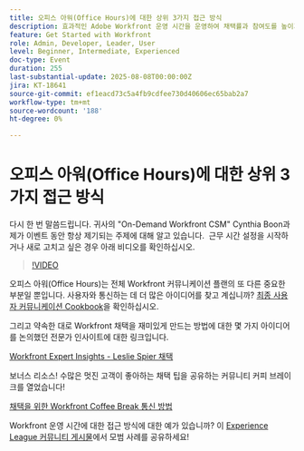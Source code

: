 ```yaml
---
title: 오피스 아워(Office Hours)에 대한 상위 3가지 접근 방식
description: 효과적인 Adobe Workfront 운영 시간을 운영하여 채택률과 참여도를 높이기 위한 팁, 리소스 및 커뮤니티 모범 사례를 살펴보십시오.
feature: Get Started with Workfront
role: Admin, Developer, Leader, User
level: Beginner, Intermediate, Experienced
doc-type: Event
duration: 255
last-substantial-update: 2025-08-08T00:00:00Z
jira: KT-18641
source-git-commit: ef1eacd73c5a4fb9cdfee730d40606ec65bab2a7
workflow-type: tm+mt
source-wordcount: '188'
ht-degree: 0%

---
```



# 오피스 아워(Office Hours)에 대한 상위 3가지 접근 방식

다시 한 번 말씀드립니다. 귀사의 &quot;On-Demand Workfront CSM&quot; Cynthia Boon과 제가 이벤트 동안 항상 제기되는 주제에 대해 알고 있습니다.  근무 시간 설정을 시작하거나 새로 고치고 싶은 경우 아래 비디오를 확인하십시오. 

>[!VIDEO](https://video.tv.adobe.com/v/3470053/?learn=on&enablevpops)

오피스 아워(Office Hours)는 전체 Workfront 커뮤니케이션 플랜의 또 다른 중요한 부분일 뿐입니다. 사용자와 통신하는 데 더 많은 아이디어를 찾고 계십니까? [최종 사용자 커뮤니케이션 Cookbook](https://experienceleaguecommunities.adobe.com/t5/workfront-blogs/introducing-the-end-user-communications-cookbook/ba-p/607439)을 확인하십시오.

그리고 약속한 대로 Workfront 채택을 재미있게 만드는 방법에 대한 몇 가지 아이디어를 논의했던 전문가 인사이트에 대한 링크입니다. 

[Workfront Expert Insights - Leslie Spier 채택](https://experienceleaguecommunities.adobe.com/t5/workfront-discussions/video-august-2023-workfront-expert-insights-adoption-with-leslie/m-p/613314#M2588)

보너스 리소스! 수많은 멋진 고객이 좋아하는 채택 팁을 공유하는 커뮤니티 커피 브레이크를 열었습니다! 

[채택을 위한 Workfront Coffee Break 통신 방법](https://experienceleaguecommunities.adobe.com/t5/workfront-events/workfront-coffee-break-10-26-8-30am-9-30am-pdt-communication/ev-p/621879)

Workfront 운영 시간에 대한 접근 방식에 대한 예가 있습니까? 이 [Experience League 커뮤니티 게시물](https://experienceleaguecommunities.adobe.com/t5/workfront-discussions/video-top-3-approaches-to-office-hours/td-p/713391)에서 모범 사례를 공유하세요!


